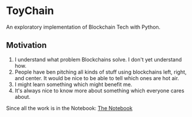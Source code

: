 ToyChain
========

An exploratory implementation of Blockchain Tech with Python.


Motivation
----------

1. I understand what problem Blockchains solve. I don't yet understand how.
2. People have ben pitching all kinds of stuff using blockchains left, right, and center. It would be nice to be able to tell which ones are hot air.
3. I might learn something which might benefit me.
4. It's always nice to know more about something which everyone cares about.

Since all the work is in the Notebook: [The Notebook](ToyChain.ipynb)
